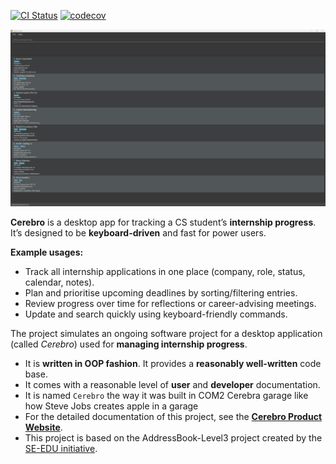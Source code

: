 [![CI Status](https://github.com/AY2526S1-CS2103T-F08a-1/tp/actions/workflows/gradle.yml/badge.svg)](https://github.com/AY2526S1-CS2103T-F08a-1/tp/actions/workflows/gradle.yml)
[![codecov](https://codecov.io/gh/AY2526S1-CS2103T-F08a-1/tp/graph/badge.svg?token=PWQSXFQV4C)](https://codecov.io/gh/AY2526S1-CS2103T-F08a-1/tp)

![Ui](docs/images/CurrentUI.png)

**Cerebro** is a desktop app for tracking a CS student’s **internship progress**. It’s designed to be **keyboard-driven** and fast for power users.

**Example usages:**
  - Track all internship applications in one place (company, role, status, calendar, notes).
  - Plan and prioritise upcoming deadlines by sorting/filtering entries.
  - Review progress over time for reflections or career-advising meetings.
  - Update and search quickly using keyboard-friendly commands.

The project simulates an ongoing software project for a desktop application (called _Cerebro_) used for **managing internship progress**.
  * It is **written in OOP fashion**. It provides a **reasonably well-written** code base.
  * It comes with a reasonable level of **user** and **developer** documentation.
* It is named `Cerebro` the way it was built in COM2 Cerebra garage like how Steve Jobs creates apple in a garage
* For the detailed documentation of this project, see the **[Cerebro Product Website](https://ay2526s1-cs2103t-f08a-1.github.io/tp/)**.
* This project is based on the AddressBook-Level3 project created by the [SE-EDU initiative](https://se-education.org).



